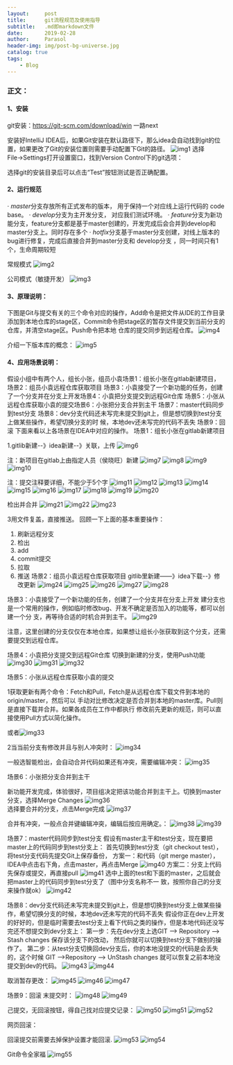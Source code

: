 ```yaml
---
layout:     post
title:      git流程规范及使用指导
subtitle:   .md即markdown文件
date:       2019-02-28
author:     Parasol
header-img: img/post-bg-universe.jpg
catalog: true
tags:
    - Blog
---
```


### 正文：

#### 1、安装

git安装：https://git-scm.com/download/win 一路next

安装好IntelliJ IDEA后，如果Git安装在默认路径下，那么idea会自动找到git的位置，如果更改了Git的安装位置则需要手动配置下Git的路径。
![img1](https://raw.githubusercontent.com/parasolHunter/parasolhunter.github.io/master/img/git/1.png)
选择File→Settings打开设置窗口，找到Version Control下的git选项：

选择git的安装目录后可以点击“Test”按钮测试是否正确配置。

#### 2、运行规范
· *master*分支存放所有正式发布的版本， 用于保持一个对应线上运行代码的 code base。
· *develop*分支为主开发分支， 对应我们测试环境。
· *feature*分支为新功能分支，feature分支都是基于master创建的，开发完成后会合并到develop和
master分支上。同时存在多个
· *hotfix*分支基于master分支创建，对线上版本的bug进行修复，完成后直接合并到master分支和
develop分支 ，同一时间只有1个，生命周期较短

常规模式
![img2](https://raw.githubusercontent.com/parasolHunter/parasolhunter.github.io/master/img/git/2.png)

公司模式（敏捷开发）
![img3](https://raw.githubusercontent.com/parasolHunter/parasolhunter.github.io/master/img/git/3.png)

#### 3、原理说明：

下图是Git与提交有关的三个命令对应的操作，Add命令是把文件从IDE的工作目录添加到本地仓库的stage区，Commit命令把stage区的暂存文件提交到当前分支的仓库，并清空stage区。Push命令把本地 仓库的提交同步到远程仓库。
![img4](https://raw.githubusercontent.com/parasolHunter/parasolhunter.github.io/master/img/git/4.png)

介绍一下版本库的概念：
![img5](https://raw.githubusercontent.com/parasolHunter/parasolhunter.github.io/master/img/git/5.png)

#### 4、应用场景说明：

假设小组中有两个人，组长小张，组员小袁场景1：组长小张在gitlab新建项目，
场景2：组员小袁远程仓库获取项目
场景3：小袁接受了一个新功能的任务，创建了一个分支并在分支上开发场景4：小袁把分支提交到远程Git仓库
场景5：小张从远程仓库获取小袁的提交场景6：小张把分支合并到主干
场景7：master代码同步到test分支
场景8：dev分支代码还未写完未提交到git上，但是想切换到test分支上做某些操作，希望切换分支的时 候，本地dev还未写完的代码不丢失
场景9：回滚
下面来看以上各场景在IDEA中对应的操作。
场景1：组长小张在gitlab新建项目

1.gitlib新建--》idea新建--》关联，上传
![img6](https://raw.githubusercontent.com/parasolHunter/parasolhunter.github.io/master/img/git/6.png)

注：新项目在gitlab上由指定人员（侯晓旺）新建
![img7](https://raw.githubusercontent.com/parasolHunter/parasolhunter.github.io/master/img/git/7.png)
![img8](https://raw.githubusercontent.com/parasolHunter/parasolhunter.github.io/master/img/git/8.png)
![img9](https://raw.githubusercontent.com/parasolHunter/parasolhunter.github.io/master/img/git/9.png)
![img10](https://raw.githubusercontent.com/parasolHunter/parasolhunter.github.io/master/img/git/10.png)

注：提交注释要详细，不能少于5个字
![img11](https://raw.githubusercontent.com/parasolHunter/parasolhunter.github.io/master/img/git/11.png)
![img12](https://raw.githubusercontent.com/parasolHunter/parasolhunter.github.io/master/img/git/12.png)
![img13](https://raw.githubusercontent.com/parasolHunter/parasolhunter.github.io/master/img/git/13.png)
![img14](https://raw.githubusercontent.com/parasolHunter/parasolhunter.github.io/master/img/git/14.png)
![img15](https://raw.githubusercontent.com/parasolHunter/parasolhunter.github.io/master/img/git/15.png)
![img16](https://raw.githubusercontent.com/parasolHunter/parasolhunter.github.io/master/img/git/16.png)
![img17](https://raw.githubusercontent.com/parasolHunter/parasolhunter.github.io/master/img/git/17.png)
![img18](https://raw.githubusercontent.com/parasolHunter/parasolhunter.github.io/master/img/git/18.png)
![img19](https://raw.githubusercontent.com/parasolHunter/parasolhunter.github.io/master/img/git/19.png)
![img20](https://raw.githubusercontent.com/parasolHunter/parasolhunter.github.io/master/img/git/20.png)

检出并合并
![img21](https://raw.githubusercontent.com/parasolHunter/parasolhunter.github.io/master/img/git/21.png)
![img22](https://raw.githubusercontent.com/parasolHunter/parasolhunter.github.io/master/img/git/22.png)
![img23](https://raw.githubusercontent.com/parasolHunter/parasolhunter.github.io/master/img/git/23.png)

3用文件复盖，直接推送。
回顾一下上面的基本重要操作：
1. 刷新远程分支
2. 检出
3. add
4. commit提交
5. 拉取
6. 推送
场景2：组员小袁远程仓库获取项目
gitlib里新建——》idea下载--》修改更新
![img24](https://raw.githubusercontent.com/parasolHunter/parasolhunter.github.io/master/img/git/24.png)
![img25](https://raw.githubusercontent.com/parasolHunter/parasolhunter.github.io/master/img/git/25.png)
![img26](https://raw.githubusercontent.com/parasolHunter/parasolhunter.github.io/master/img/git/26.png)
![img27](https://raw.githubusercontent.com/parasolHunter/parasolhunter.github.io/master/img/git/27.png)
![img28](https://raw.githubusercontent.com/parasolHunter/parasolhunter.github.io/master/img/git/28.png)

场景3：小袁接受了一个新功能的任务，创建了一个分支并在分支上开发
建分支也是一个常用的操作，例如临时修改bug、开发不确定是否加入的功能等，都可以创建一个分 支，再等待合适的时机合并到主干。
![img29](https://raw.githubusercontent.com/parasolHunter/parasolhunter.github.io/master/img/git/29.png)

注意，这里创建的分支仅仅在本地仓库，如果想让组长小张获取到这个分支，还需要提交到远程仓库。


场景4：小袁把分支提交到远程Git仓库
切换到新建的分支，使用Push功能
![img30](https://raw.githubusercontent.com/parasolHunter/parasolhunter.github.io/master/img/git/30.png)
![img31](https://raw.githubusercontent.com/parasolHunter/parasolhunter.github.io/master/img/git/31.png)
![img32](https://raw.githubusercontent.com/parasolHunter/parasolhunter.github.io/master/img/git/32.png)

场景5：小张从远程仓库获取小袁的提交

1获取更新有两个命令：Fetch和Pull，Fetch是从远程仓库下载文件到本地的origin/master，然后可以 手动对比修改决定是否合并到本地的master库。Pull则是直接下载并合并。如果各成员在工作中都执行 修改前先更新的规范，则可以直接使用Pull方式以简化操作。

或者![img33](https://raw.githubusercontent.com/parasolHunter/parasolhunter.github.io/master/img/git/33.png)

2当当前分支有修改并且与别人冲突时：
![img34](https://raw.githubusercontent.com/parasolHunter/parasolhunter.github.io/master/img/git/34.png)

一般选智能检出，会自动合并代码如果还有冲突，需要编辑冲突：
![img35](https://raw.githubusercontent.com/parasolHunter/parasolhunter.github.io/master/img/git/35.png)

场景6：小张把分支合并到主干

新功能开发完成，体验很好，项目组决定把该功能合并到主干上。切换到master分支，选择Merge Changes
![img36](https://raw.githubusercontent.com/parasolHunter/parasolhunter.github.io/master/img/git/36.png)  
选择要合并的分支，点击Merge完成
![img37](https://raw.githubusercontent.com/parasolHunter/parasolhunter.github.io/master/img/git/37.png)

合并有冲突，一般点合并键编辑冲突，编辑后按应用确定。：
![img38](https://raw.githubusercontent.com/parasolHunter/parasolhunter.github.io/master/img/git/38.png)
![img39](https://raw.githubusercontent.com/parasolHunter/parasolhunter.github.io/master/img/git/39.png)


场景7：master代码同步到test分支
假设有master主干和test分支，现在要把master上的代码同步到test分支上：
首先切换到test分支（git checkout test），将test分支代码先提交Git上保存备份，
方案一：和代码（git merge master），IDEA中点击右下角，点击master，再点击Merge
![img40](https://raw.githubusercontent.com/parasolHunter/parasolhunter.github.io/master/img/git/40.png)
方案二：分支上代码先保存或提交，再直接pull
![img41](https://raw.githubusercontent.com/parasolHunter/parasolhunter.github.io/master/img/git/41.png)
选中上面的test和下面的master，之后就会把master上的代码同步到test分支了（图中分支名称不一 致，按照你自己的分支来操作就ok）
![img42](https://raw.githubusercontent.com/parasolHunter/parasolhunter.github.io/master/img/git/42.png)



场景8：dev分支代码还未写完未提交到git上，但是想切换到test分支上做某些操作，希望切换分支的时候，本地dev还未写完的代码不丢失
假设你正在dev上开发的好好的，但是临时需要去test分支上看下代码之类的操作，但是本地代码还没写 完还不想提交到dev分支上：
第一步：先在dev分支上选GIT --> Repository --> Stash changes 保存该分支下的改动， 然后你就可以切换到test分支下做别的操作了。
第二步：从test分支切换回dev分支后，你的本地没提交的代码是会丢失的，这个时候 GIT -->Repository --> UnStash changes 就可以恢复之前本地没提交到dev的代码。
![img43](https://raw.githubusercontent.com/parasolHunter/parasolhunter.github.io/master/img/git/43.png)
![img44](https://raw.githubusercontent.com/parasolHunter/parasolhunter.github.io/master/img/git/44.png)


取消暂存更改：
![img45](https://raw.githubusercontent.com/parasolHunter/parasolhunter.github.io/master/img/git/45.png)
![img46](https://raw.githubusercontent.com/parasolHunter/parasolhunter.github.io/master/img/git/46.png)
![img47](https://raw.githubusercontent.com/parasolHunter/parasolhunter.github.io/master/img/git/47.png)


场景9：回滚
末提交时：
![img48](https://raw.githubusercontent.com/parasolHunter/parasolhunter.github.io/master/img/git/48.png) 
![img49](https://raw.githubusercontent.com/parasolHunter/parasolhunter.github.io/master/img/git/49.png)

己提交，无回滚按钮，得自己找对应提交记录：
![img50](https://raw.githubusercontent.com/parasolHunter/parasolhunter.github.io/master/img/git/50.png)
![img51](https://raw.githubusercontent.com/parasolHunter/parasolhunter.github.io/master/img/git/51.png)
![img52](https://raw.githubusercontent.com/parasolHunter/parasolhunter.github.io/master/img/git/52.png)


网页回滚：

回滚提交前需要去掉保护设置才能回滚.
![img53](https://raw.githubusercontent.com/parasolHunter/parasolhunter.github.io/master/img/git/53.png)
![img54](https://raw.githubusercontent.com/parasolHunter/parasolhunter.github.io/master/img/git/54.png)


Git命令全家福
![img55](https://raw.githubusercontent.com/parasolHunter/parasolhunter.github.io/master/img/git/55.png)